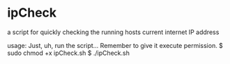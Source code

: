 # ipCheck
a script for quickly checking the running hosts current internet IP address

usage:
  Just, uh, run the script...
  Remember to give it execute permission.
    $ sudo chmod +x ipCheck.sh
    $ ./ipCheck.sh
